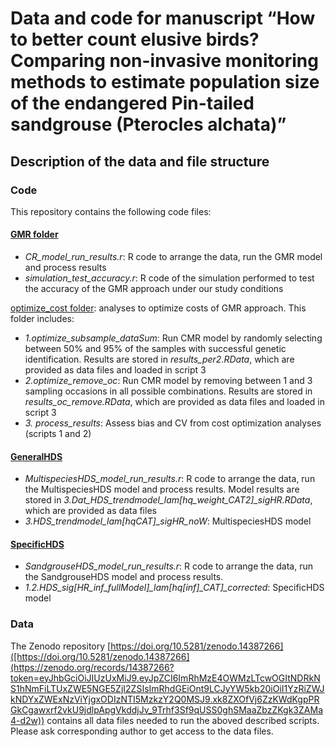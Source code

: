 # Data and code for manuscript “How to better count elusive birds? Comparing non-invasive monitoring methods to estimate population size of the endangered Pin-tailed sandgrouse (Pterocles alchata)” 

## Description of the data and file structure

### Code
This repository contains the following code files:

#### <ins>GMR folder</ins>
- *CR_model_run_results.r*: R code to arrange the data, run the GMR model and process results
- *simulation_test_accuracy.r*: R code of the simulation performed to test the accuracy of the GMR approach under our study conditions  

<ins>optimize_cost folder</ins>: analyses to optimize costs of GMR approach. This folder includes:
  - *1.optimize_subsample_dataSum*: Run CMR model by randomly selecting between 50% and 95% of the samples with successful genetic identification. Results are stored in *results_per2.RData*, which are provided as data files and loaded in script 3   
  - *2.optimize_remove_oc*: Run CMR model by removing between 1 and 3 sampling occasions in all possible combinations. Results are stored in *results_oc_remove.RData*, which are provided as data files and loaded in script 3  
  - *3. process_results*: Assess bias and CV from cost optimization analyses (scripts 1 and 2)  

#### <ins>GeneralHDS</ins>
- *MultispeciesHDS_model_run_results.r*: R code to arrange the data, run the MultispeciesHDS model and process results. Model results are stored in *3.Dat_HDS_trendmodel_lam[hq_weight_CAT2]_sigHR.RData*, which are provided as data files  
- *3.HDS_trendmodel_lam[hqCAT]_sigHR_noW*: MultispeciesHDS model  
  
#### <ins>SpecificHDS</ins>
- *SandgrouseHDS_model_run_results.r*: R code to arrange the data, run the SandgrouseHDS model and process results.
- *1.2.HDS_sig[HR_inf_fullModel]_lam[hq[inf]_CAT]_corrected*: SpecificHDS model

### Data
The Zenodo repository [https://doi.org/10.5281/zenodo.14387266]([https://doi.org/10.5281/zenodo.14387266](https://zenodo.org/records/14387266?token=eyJhbGciOiJIUzUxMiJ9.eyJpZCI6ImRhMzE4OWMzLTcwOGItNDRkNS1hNmFiLTUxZWE5NGE5ZjI2ZSIsImRhdGEiOnt9LCJyYW5kb20iOiI1YzRiZWJkNDYxZWExNzViYjgxODIzNTI5MzkzY2Q0MSJ9.xk8ZXOfVj6ZzKWdKgpPRGkCgawxrf2vkU9jdlpApgVkddjJv_9Trhf3Sf9qUSS0ghSMaaZbzZKgk3ZAMa4-d2w)) contains all data files needed to run the aboved described scripts. Please ask corresponding author to get access to the data files.
